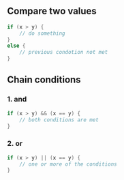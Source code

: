 ## Compare two values

```c
if (x > y) {
	// do something
}
else {
	// previous condotion not met
}
```

## Chain conditions

### 1. and

```c
if (x > y) && (x == y) {
	// both conditions are met
}
```

### 2. or

```c
if (x > y) || (x == y) {
	// one or more of the conditions 
}
```
